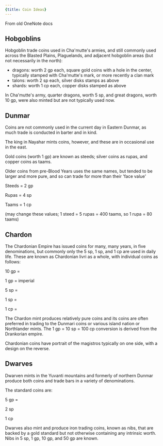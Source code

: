 ```yaml
---
{title: Coin Ideas}
---
```

From old OneNote docs
## Hobgoblins

Hobgoblin trade coins used in Cha'mutte's armies, and still commonly used across the Blasted Plains, Plaguelands, and adjacent hobgoblin areas (but not necessarily in the north):

- dragons: worth 2 gp each, square gold coins with a hole in the center, typically stamped with Cha'mutte's mark, or more recently a clan mark
- talons: worth 2 sp each, silver disks stamps as above
- shards: worth 1 cp each, copper disks stamped as above

In Cha'mutte's army, quarter dragons, worth 5 sp, and great dragons, worth 10 gp, were also minted but are not typically used now.
## Dunmar

Coins are not commonly used in the current day in Eastern Dunmar, as much trade is conducted in barter and in kind.

The king in Nayahar mints coins, however, and these are in occasional use in the east.

Gold coins (worth 1 gp) are known as steeds; silver coins as rupas, and copper coins as taams.

Older coins from pre-Blood Years uses the same names, but tended to be larger and more pure, and so can trade for more than their 'face value'

Steeds = 2 gp

Rupas = 4 sp

Taams = 1 cp

(may change these values; 1 steed = 5 rupas = 400 taams, so 1 rupa = 80 taams)

## Chardon

The Chardonian Empire has issued coins for many, many years, in five denominations, but commonly only the 5 sp, 1 sp, and 1 cp are used in daily life. These are known as Chardonian livri as a whole, with individual coins as follows:

10 gp =

1 gp = imperial

5 sp =

1 sp =

1 cp =

The Chardon mint produces relatively pure coins and its coins are often preferred in trading to the Dunmari coins or various island nation or Northlander mints. The 1 gp = 10 sp = 100 cp conversion is derived from the Drankorian empire.

Chardonian coins have portrait of the magistros typically on one side, with a design on the reverse.

## Dwarves

Dwarven mints in the Yuvanti mountains and formerly of northern Dunmar produce both coins and trade bars in a variety of denominations.

The standard coins are:

5 gp =

2 sp

1 cp

Dwarves also mint and produce iron trading coins, known as nibs, that are backed by a gold standard but not otherwise containing any intrinsic worth. Nibs in 5 sp, 1 gp, 10 gp, and 50 gp are known.